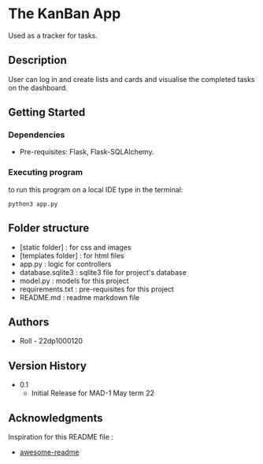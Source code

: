 # The KanBan App

Used as a tracker for tasks.

## Description

User can log in and create lists and cards and visualise the completed tasks on the dashboard.

## Getting Started

### Dependencies

* Pre-requisites: Flask, Flask-SQLAlchemy.


### Executing program

to run this program on a local  IDE type in the terminal:

```
python3 app.py
```

## Folder structure

* [static folder] : for css and images
* [templates folder] : for html files
* app.py : logic for controllers
* database.sqlite3 : sqlite3 file for project's database
* model.py  : models for this project
* requirements.txt : pre-requisites for this project
* README.md : readme markdown file




## Authors

* Roll - 22dp1000120

## Version History

* 0.1
    * Initial Release for MAD-1 May term 22

## Acknowledgments

Inspiration for this README file :
* [awesome-readme](https://github.com/matiassingers/awesome-readme)
